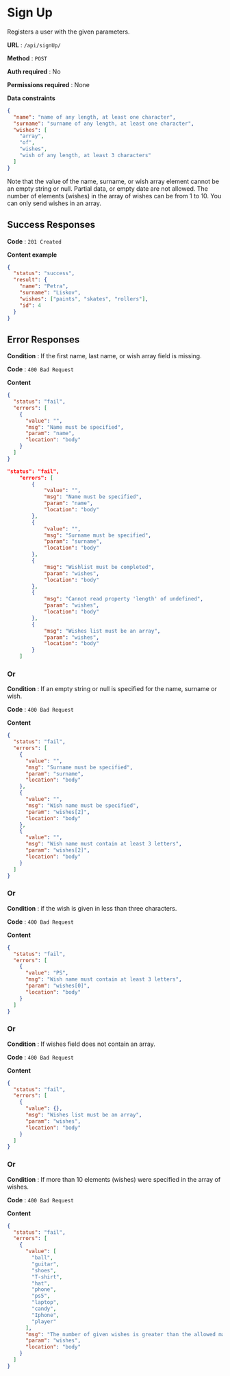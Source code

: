 # Sign Up

Registers a user with the given parameters.

**URL** : `/api/signUp/`

**Method** : `POST`

**Auth required** : No

**Permissions required** : None

**Data constraints**

```json
{
  "name": "name of any length, at least one character",
  "surname": "surname of any length, at least one character",
  "wishes": [
    "array",
    "of",
    "wishes",
    "wish of any length, at least 3 characters"
  ]
}
```

Note that the value of the name, surname, or wish array element cannot be an empty string or null. Partial data, or empty date are not allowed. The number of elements (wishes) in the array of wishes can be from 1 to 10. You can only send wishes in an array.

## Success Responses

**Code** : `201 Created`

**Content example**

```json
{
  "status": "success",
  "result": {
    "name": "Petra",
    "surname": "Liskov",
    "wishes": ["paints", "skates", "rollers"],
    "id": 4
  }
}
```

## Error Responses

**Condition** : If the first name, last name, or wish array field is missing.

**Code** : `400 Bad Request`

**Content**

```json
{
  "status": "fail",
  "errors": [
    {
      "value": "",
      "msg": "Name must be specified",
      "param": "name",
      "location": "body"
    }
  ]
}
```

```json
"status": "fail",
    "errors": [
        {
            "value": "",
            "msg": "Name must be specified",
            "param": "name",
            "location": "body"
        },
        {
            "value": "",
            "msg": "Surname must be specified",
            "param": "surname",
            "location": "body"
        },
        {
            "msg": "Wishlist must be completed",
            "param": "wishes",
            "location": "body"
        },
        {
            "msg": "Cannot read property 'length' of undefined",
            "param": "wishes",
            "location": "body"
        },
        {
            "msg": "Wishes list must be an array",
            "param": "wishes",
            "location": "body"
        }
    ]
```

### Or

**Condition** : If an empty string or null is specified for the name, surname or wish.

**Code** : `400 Bad Request`

**Content**

```json
{
  "status": "fail",
  "errors": [
    {
      "value": "",
      "msg": "Surname must be specified",
      "param": "surname",
      "location": "body"
    },
    {
      "value": "",
      "msg": "Wish name must be specified",
      "param": "wishes[2]",
      "location": "body"
    },
    {
      "value": "",
      "msg": "Wish name must contain at least 3 letters",
      "param": "wishes[2]",
      "location": "body"
    }
  ]
}
```

### Or

**Condition** : if the wish is given in less than three characters.

**Code** : `400 Bad Request`

**Content**

```json
{
  "status": "fail",
  "errors": [
    {
      "value": "PS",
      "msg": "Wish name must contain at least 3 letters",
      "param": "wishes[0]",
      "location": "body"
    }
  ]
}
```

### Or

**Condition** : If wishes field does not contain an array.

**Code** : `400 Bad Request`

**Content**

```json
{
  "status": "fail",
  "errors": [
    {
      "value": {},
      "msg": "Wishes list must be an array",
      "param": "wishes",
      "location": "body"
    }
  ]
}
```

### Or

**Condition** : If more than 10 elements (wishes) were specified in the array of wishes.

**Code** : `400 Bad Request`

**Content**

```json
{
  "status": "fail",
  "errors": [
    {
      "value": [
        "ball",
        "guitar",
        "shoes",
        "T-shirt",
        "hat",
        "phone",
        "ps5",
        "laptop",
        "candy",
        "Iphone",
        "player"
      ],
      "msg": "The number of given wishes is greater than the allowed maximum (10)",
      "param": "wishes",
      "location": "body"
    }
  ]
}
```
